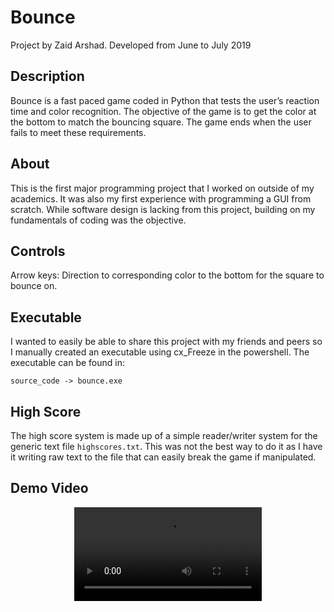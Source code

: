 # Bounce
Project by Zaid Arshad. Developed from June to July 2019

## Description
Bounce is a fast paced game coded in Python that tests the user’s reaction time and color recognition. The objective of the game is to get the color at the bottom to match the bouncing square. The game ends when the user fails to meet these requirements.

## About
This is the first major programming project that I worked on outside of my academics. It was also my first experience with programming a GUI from scratch. While software design is lacking from this project, building on my fundamentals of coding was the objective.

## Controls
Arrow keys: Direction to corresponding color to the bottom for the square to bounce on.

## Executable
I wanted to easily be able to share this project with my friends and peers so I manually created an executable using cx_Freeze in the powershell. The executable can be found in: 

```source_code -> bounce.exe```

## High Score
The high score system is made up of a simple reader/writer system for the generic text file ```highscores.txt```. This was not the best way to do it as I have it writing raw text to the file that can easily break the game if manipulated. 

## Demo Video
<div align="center">
  <video src='https://user-images.githubusercontent.com/52565263/144264028-13184e62-f1e9-41e9-9d22-d4b225a35bbd.mp4'/>
</div>
